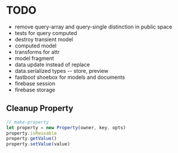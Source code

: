 # TODO

* remove query-array and query-single distinction in public space
* tests for query computed
* destroy transient model
* computed model
* transforms for attr
* model fragment
* data update instead of replace
* data.serialized types -- store, preview
* fastboot shoebox for models and documents
* firebase session
* firebase storage

## Cleanup Property

``` javascript
// make-property
let property = new Property(owner, key, opts)
property.isReusable
property.getValue()
property.setValue(value)
```
